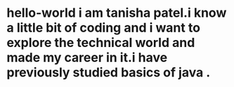 # hello-world i am tanisha patel.i know a little bit of coding and i want to explore the technical world and made my career in it.i have previously studied basics of java .
